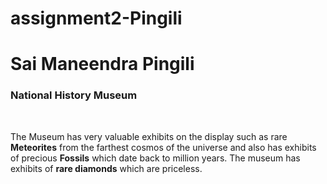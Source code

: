 # assignment2-Pingili

<h1>Sai Maneendra Pingili</h1>

<h3><b>National History Museum</b></h3> <br>

The Museum has very valuable exhibits on the display such as rare <b>Meteorites</b> from the farthest cosmos of the universe and also has exhibits of precious <b>Fossils</b> which date back to million years. The museum has exhibits of <b>rare diamonds</b> which are priceless.